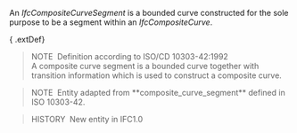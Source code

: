 An _IfcCompositeCurveSegment_ is a bounded curve constructed for the sole purpose to be a segment within an _IfcCompositeCurve_.

{ .extDef}
> NOTE&nbsp; Definition according to ISO/CD 10303-42:1992  
> A composite curve segment is a bounded curve together with transition information which is used to construct a composite curve.

> NOTE&nbsp; Entity adapted from \*\*composite_curve_segment\*\* defined in ISO 10303-42.

> HISTORY&nbsp; New entity in IFC1.0
